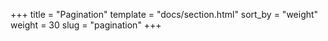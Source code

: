+++
title = "Pagination"
template = "docs/section.html"
sort_by = "weight"
weight = 30
slug = "pagination"
+++